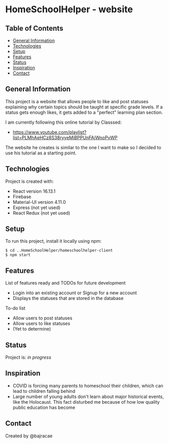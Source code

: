 # HomeSchoolHelper - website

## Table of Contents
* [General Information](#general-information)
* [Technologies](#technologies)
* [Setup](#setup)
* [Features](#features)
* [Status](#status)
* [Inspiration](#inspiration)
* [Contact](#contact)

## General Information
This project is a website that allows people to like and post statuses explaining why certain topics should be taught at specific grade levels. If a status gets enough likes, it gets added to a "perfect" learning plan section.

I am currently following this online tutorial by Classsed: 

* https://www.youtube.com/playlist?list=PLMhAeHCz8S38ryyeMiBPPUnFAiWnoPvWP

The website he creates is similar to the one I want to make so I decided to use his tutorial as a starting point.

## Technologies
Project is created with:
* React version 16.13.1
* Firebase
* Material-UI version 4.11.0
* Express (not yet used)
* React Redux (not yet used)

## Setup
To run this project, install it locally using npm:
```
$ cd ..HomeSchoolHelper/homeschoolhelper-client
$ npm start
```

## Features
List of features ready and TODOs for future development
* Login into an existing account or Signup for a new account
* Displays the statuses that are stored in the database

To-do list
* Allow users to post statuses
* Allow users to like statuses
* (Yet to determine)

## Status
Project is: *in progress*

## Inspiration
* COVID is forcing many parents to homeschool their children, which can lead to children falling behind
* Large number of young adults don't learn about major historical events, like the Holocaust. This fact disturbed me because of how low quality public education has become

## Contact
Created by @bajracae
